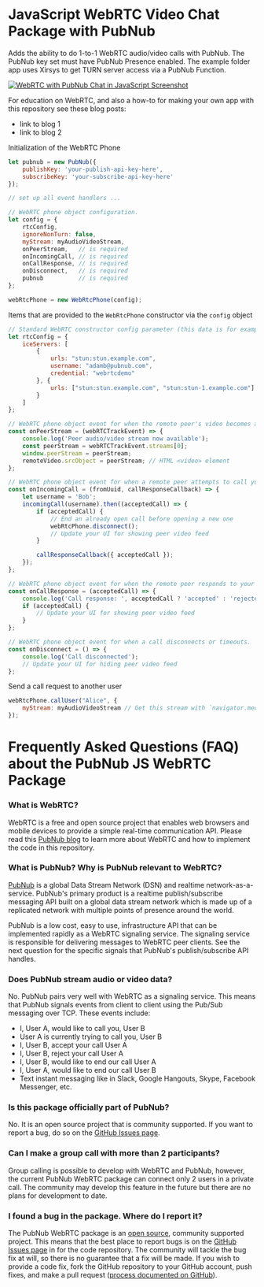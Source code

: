 # JavaScript WebRTC Video Chat Package with PubNub

Adds the ability to do 1-to-1 WebRTC audio/video calls with PubNub. The PubNub key set must have PubNub Presence enabled. The example folder app uses Xirsys to get TURN server access via a PubNub Function.

[![WebRTC with PubNub Chat in JavaScript Screenshot](https://i.imgur.com/X0YULf5.png)](https://adambavosa.com/pubnub-js-webrtc/example/)

For education on WebRTC, and also a how-to for making your own app with this repository see these blog posts:
- link to blog 1
- link to blog 2

Initialization of the WebRTC Phone
```js
let pubnub = new PubNub({
    publishKey: 'your-publish-api-key-here',
    subscribeKey: 'your-subscribe-api-key-here'
});

// set up all event handlers ...

// WebRTC phone object configuration.
let config = {
    rtcConfig,
    ignoreNonTurn: false,
    myStream: myAudioVideoStream,
    onPeerStream,   // is required
    onIncomingCall, // is required
    onCallResponse, // is required
    onDisconnect,   // is required
    pubnub          // is required
};

webRtcPhone = new WebRtcPhone(config);
```

Items that are provided to the `WebRtcPhone` constructor via the `config` object
```js
// Standard WebRTC constructor config parameter (this data is for example purposes and will not work)
let rtcConfig = {
    iceServers: [
        {
            urls: "stun:stun.example.com",
            username: "adamb@pubnub.com", 
            credential: "webrtcdemo"
        }, {
            urls: ["stun:stun.example.com", "stun:stun-1.example.com"]
        }
    ]
};

// WebRTC phone object event for when the remote peer's video becomes available.
const onPeerStream = (webRTCTrackEvent) => {
    console.log('Peer audio/video stream now available');
    const peerStream = webRTCTrackEvent.streams[0];
    window.peerStream = peerStream;
    remoteVideo.srcObject = peerStream; // HTML <video> element
};

// WebRTC phone object event for when a remote peer attempts to call you.
const onIncomingCall = (fromUuid, callResponseCallback) => {
    let username = 'Bob';
    incomingCall(username).then((acceptedCall) => {
        if (acceptedCall) {
            // End an already open call before opening a new one
            webRtcPhone.disconnect();
            // Update your UI for showing peer video feed
        }

        callResponseCallback({ acceptedCall });
    });
};

// WebRTC phone object event for when the remote peer responds to your call request.
const onCallResponse = (acceptedCall) => {
    console.log('Call response: ', acceptedCall ? 'accepted' : 'rejected');
    if (acceptedCall) {
        // Update your UI for showing peer video feed
    }
};

// WebRTC phone object event for when a call disconnects or timeouts.
const onDisconnect = () => {
    console.log('Call disconnected');
    // Update your UI for hiding peer video feed
};
```

Send a call request to another user
```js
webRtcPhone.callUser("Alice", {
    myStream: myAudioVideoStream // Get this stream with `navigator.mediaDevices.getUserMedia()`
});
```

# Frequently Asked Questions (FAQ) about the PubNub JS WebRTC Package

### What is WebRTC?
WebRTC is a free and open source project that enables web browsers and mobile devices to provide a simple real-time communication API. Please read this [PubNub blog](https://www.pubnub.com/blog/) to learn more about WebRTC and how to implement the code in this repository.

### What is PubNub? Why is PubNub relevant to WebRTC?
[PubNub](https://www.pubnub.com/) is a global Data Stream Network (DSN) and realtime network-as-a-service. PubNub's primary product is a realtime publish/subscribe messaging API built on a global data stream network which is made up of a replicated network with multiple points of presence around the world.

PubNub is a low cost, easy to use, infrastructure API that can be implemented rapidly as a WebRTC signaling service. The signaling service is responsible for delivering messages to WebRTC peer clients. See the next question for the specific signals that PubNub's publish/subscribe API handles.

### Does PubNub stream audio or video data?
No. PubNub pairs very well with WebRTC as a signaling service. This means that PubNub signals events from client to client using the Pub/Sub messaging over TCP. These events include:
- I, User A, would like to call you, User B
- User A is currently trying to call you, User B
- I, User B, accept your call User A
- I, User B, reject your call User A
- I, User B, would like to end our call User A
- I, User A, would like to end our call User B
- Text instant messaging like in Slack, Google Hangouts, Skype, Facebook Messenger, etc.

### Is this package officially part of PubNub?
No. It is an open source project that is community supported. If you want to report a bug, do so on the [GitHub Issues page](https://github.com/ajb413/pubnub-js-webrtc/issues).

### Can I make a group call with more than 2 participants?
Group calling is possible to develop with WebRTC and PubNub, however, the current PubNub WebRTC package can connect only 2 users in a private call. The community may develop this feature in the future but there are no plans for development to date.

### I found a bug in the package. Where do I report it?
The PubNub WebRTC package is an [open source](https://github.com/ajb413/pubnub-js-webrtc/blob/master/LICENSE), community supported project. This means that the best place to report bugs is on the [GitHub Issues page](https://github.com/ajb413/pubnub-js-webrtc/issues) in for the code repository. The community will tackle the bug fix at will, so there is no guarantee that a fix will be made. If you wish to provide a code fix, fork the GitHub repository to your GitHub account, push fixes, and make a pull request ([process documented on GitHub](https://help.github.com/articles/creating-a-pull-request-from-a-fork/)).
